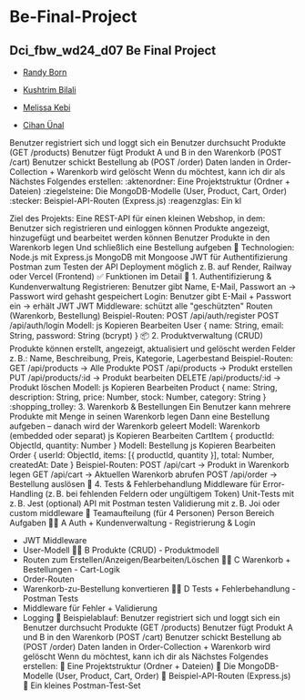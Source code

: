 # Be-Final-Project

## Dci_fbw_wd24_d07 Be Final Project

- [Randy Born](https://github.com/RandyBorn)

- [Kushtrim Bilali](https://github.com/Kushtrim2024)

- [Melissa Kebi](https://github.com/MelissaKebi)

- [Cihan Ünal](https://github.com/CihanUnall)

Benutzer registriert sich und loggt sich ein
Benutzer durchsucht Produkte (GET /products)
Benutzer fügt Produkt A und B in den Warenkorb (POST /cart)
Benutzer schickt Bestellung ab (POST /order)
Daten landen in Order-Collection + Warenkorb wird gelöscht
Wenn du möchtest, kann ich dir als Nächstes Folgendes erstellen:
:aktenordner: Eine Projektstruktur (Ordner + Dateien)
:ziegelsteine: Die MongoDB-Modelle (User, Product, Cart, Order)
:stecker: Beispiel-API-Routen (Express.js)
:reagenzglas: Ein kl

Ziel des Projekts:
Eine REST-API für einen kleinen Webshop, in dem:
Benutzer sich registrieren und einloggen können
Produkte angezeigt, hinzugefügt und bearbeitet werden können
Benutzer Produkte in den Warenkorb legen
Und schließlich eine Bestellung aufgeben
:jigsaw: Technologien:
Node.js mit Express.js
MongoDB mit Mongoose
JWT für Authentifizierung
Postman zum Testen der API
Deployment möglich z. B. auf Render, Railway oder Vercel (Frontend)
:white_check_mark: Funktionen im Detail
:closed_lock_with_key: 1. Authentifizierung & Kundenverwaltung
Registrieren: Benutzer gibt Name, E-Mail, Passwort an → Passwort wird gehasht gespeichert
Login: Benutzer gibt E-Mail + Passwort ein → erhält JWT
JWT Middleware: schützt alle "geschützten" Routen (Warenkorb, Bestellung)
Beispiel-Routen:
POST /api/auth/register
POST /api/auth/login
Modell:
js
Kopieren
Bearbeiten
User {
name: String,
email: String,
password: String (bcrypt)
}
:package: 2. Produktverwaltung (CRUD)
Produkte können erstellt, angezeigt, aktualisiert und gelöscht werden
Felder z. B.: Name, Beschreibung, Preis, Kategorie, Lagerbestand
Beispiel-Routen:
GET /api/products → Alle Produkte
POST /api/products → Produkt erstellen
PUT /api/products/:id → Produkt bearbeiten
DELETE /api/products/:id → Produkt löschen
Modell:
js
Kopieren
Bearbeiten
Product {
name: String,
description: String,
price: Number,
stock: Number,
category: String
}
:shopping_trolley: 3. Warenkorb & Bestellungen
Ein Benutzer kann mehrere Produkte mit Menge in seinen Warenkorb legen
Dann eine Bestellung aufgeben – danach wird der Warenkorb geleert
Modell: Warenkorb (embedded oder separat)
js
Kopieren
Bearbeiten
CartItem {
productId: ObjectId,
quantity: Number
}
Modell: Bestellung
js
Kopieren
Bearbeiten
Order {
userId: ObjectId,
items: [{ productId, quantity }],
total: Number,
createdAt: Date
}
Beispiel-Routen:
POST /api/cart → Produkt in Warenkorb legen
GET /api/cart → Aktuellen Warenkorb abrufen
POST /api/order → Bestellung auslösen
:test_tube: 4. Tests & Fehlerbehandlung
Middleware für Error-Handling (z. B. bei fehlenden Feldern oder ungültigem Token)
Unit-Tests mit z. B. Jest (optional)
API mit Postman testen
Validierung mit z. B. Joi oder custom middleware
:busts_in_silhouette: Teamaufteilung (für 4 Personen)
Person Bereich Aufgaben
:technologist: A Auth + Kundenverwaltung - Registrierung & Login

- JWT Middleware
- User-Modell
  :technologist: B Produkte (CRUD) - Produktmodell
- Routen zum Erstellen/Anzeigen/Bearbeiten/Löschen
  :technologist: C Warenkorb + Bestellungen - Cart-Logik
- Order-Routen
- Warenkorb-zu-Bestellung konvertieren
  :technologist: D Tests + Fehlerbehandlung - Postman Tests
- Middleware für Fehler + Validierung
- Logging
  :repeat: Beispielablauf:
  Benutzer registriert sich und loggt sich ein
  Benutzer durchsucht Produkte (GET /products)
  Benutzer fügt Produkt A und B in den Warenkorb (POST /cart)
  Benutzer schickt Bestellung ab (POST /order)
  Daten landen in Order-Collection + Warenkorb wird gelöscht
  Wenn du möchtest, kann ich dir als Nächstes Folgendes erstellen:
  :file_folder: Eine Projektstruktur (Ordner + Dateien)
  :bricks: Die MongoDB-Modelle (User, Product, Cart, Order)
  :electric_plug: Beispiel-API-Routen (Express.js)
  :test_tube: Ein kleines Postman-Test-Set
